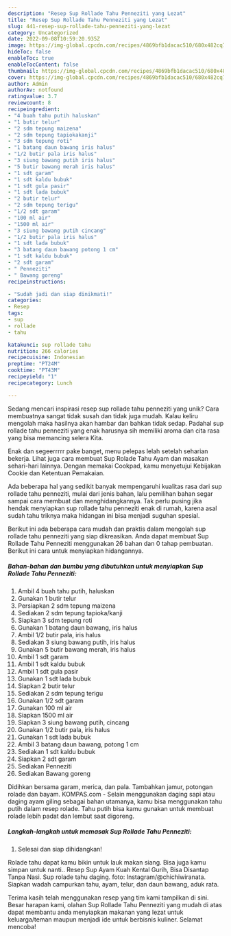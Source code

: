 ```yaml
---
description: "Resep Sup Rollade Tahu Penneziti yang Lezat"
title: "Resep Sup Rollade Tahu Penneziti yang Lezat"
slug: 441-resep-sup-rollade-tahu-penneziti-yang-lezat
category: Uncategorized
date: 2022-09-08T10:59:20.935Z
image: https://img-global.cpcdn.com/recipes/4869bfb1dacac510/680x482cq70/sup-rollade-tahu-penneziti-foto-resep-utama.jpg
hideToc: false
enableToc: true
enableTocContent: false
thumbnail: https://img-global.cpcdn.com/recipes/4869bfb1dacac510/680x482cq70/sup-rollade-tahu-penneziti-foto-resep-utama.jpg
cover: https://img-global.cpcdn.com/recipes/4869bfb1dacac510/680x482cq70/sup-rollade-tahu-penneziti-foto-resep-utama.jpg
author: Admin
authorAv: notfound
ratingvalue: 3.7
reviewcount: 8
recipeingredient:
- "4 buah tahu putih haluskan"
- "1 butir telur"
- "2 sdm tepung maizena"
- "2 sdm tepung tapiokakanji"
- "3 sdm tepung roti"
- "1 batang daun bawang iris halus"
- "1/2 butir pala iris halus"
- "3 siung bawang putih iris halus"
- "5 butir bawang merah iris halus"
- "1 sdt garam"
- "1 sdt kaldu bubuk"
- "1 sdt gula pasir"
- "1 sdt lada bubuk"
- "2 butir telur"
- "2 sdm tepung terigu"
- "1/2 sdt garam"
- "100 ml air"
- "1500 ml air"
- "3 siung bawang putih cincang"
- "1/2 butir pala iris halus"
- "1 sdt lada bubuk"
- "3 batang daun bawang potong 1 cm"
- "1 sdt kaldu bubuk"
- "2 sdt garam"
- " Penneziti"
- " Bawang goreng"
recipeinstructions:

- "Sudah jadi dan siap dinikmati!"
categories:
- Resep
tags:
- sup
- rollade
- tahu

katakunci: sup rollade tahu 
nutrition: 266 calories
recipecuisine: Indonesian
preptime: "PT24M"
cooktime: "PT43M"
recipeyield: "1"
recipecategory: Lunch

---
```





Sedang mencari inspirasi resep sup rollade tahu penneziti yang unik? Cara membuatnya sangat tidak susah dan tidak juga mudah. Kalau keliru mengolah maka hasilnya akan hambar dan bahkan tidak sedap. Padahal sup rollade tahu penneziti yang enak harusnya sih memiliki aroma dan cita rasa yang bisa memancing selera Kita.





Enak dan segeerrrrr pake banget, menu pelepas lelah setelah seharian bekerja. Lihat juga cara membuat Sup Rolade Tahu Ayam dan masakan sehari-hari lainnya. Dengan memakai Cookpad, kamu menyetujui Kebijakan Cookie dan Ketentuan Pemakaian.

Ada beberapa hal yang sedikit banyak mempengaruhi kualitas rasa dari sup rollade tahu penneziti, mulai dari jenis bahan, lalu pemilihan bahan segar sampai cara membuat dan menghidangkannya. Tak perlu pusing jika hendak menyiapkan sup rollade tahu penneziti enak di rumah, karena asal sudah tahu triknya maka hidangan ini bisa menjadi suguhan spesial.






Berikut ini ada beberapa cara mudah dan praktis dalam mengolah sup rollade tahu penneziti yang siap dikreasikan. Anda dapat membuat Sup Rollade Tahu Penneziti menggunakan 26 bahan dan 0 tahap pembuatan. Berikut ini cara untuk menyiapkan hidangannya.

<!--inarticleads1-->

##### Bahan-bahan dan bumbu yang dibutuhkan untuk menyiapkan Sup Rollade Tahu Penneziti:

1. Ambil 4 buah tahu putih, haluskan
1. Gunakan 1 butir telur
1. Persiapkan 2 sdm tepung maizena
1. Sediakan 2 sdm tepung tapioka/kanji
1. Siapkan 3 sdm tepung roti
1. Gunakan 1 batang daun bawang, iris halus
1. Ambil 1/2 butir pala, iris halus
1. Sediakan 3 siung bawang putih, iris halus
1. Gunakan 5 butir bawang merah, iris halus
1. Ambil 1 sdt garam
1. Ambil 1 sdt kaldu bubuk
1. Ambil 1 sdt gula pasir
1. Gunakan 1 sdt lada bubuk
1. Siapkan 2 butir telur
1. Sediakan 2 sdm tepung terigu
1. Gunakan 1/2 sdt garam
1. Gunakan 100 ml air
1. Siapkan 1500 ml air
1. Siapkan 3 siung bawang putih, cincang
1. Gunakan 1/2 butir pala, iris halus
1. Gunakan 1 sdt lada bubuk
1. Ambil 3 batang daun bawang, potong 1 cm
1. Sediakan 1 sdt kaldu bubuk
1. Siapkan 2 sdt garam
1. Sediakan  Penneziti
1. Sediakan  Bawang goreng


Didihkan bersama garam, merica, dan pala. Tambahkan jamur, potongan rolade dan bayam. KOMPAS.com - Selain menggunakan daging sapi atau daging ayam giling sebagai bahan utamanya, kamu bisa menggunakan tahu putih dalam resep rolade. Tahu putih bisa kamu gunakan untuk membuat rolade lebih padat dan lembut saat digoreng. 

<!--inarticleads2-->

##### Langkah-langkah untuk memasak Sup Rollade Tahu Penneziti:


1. Selesai dan siap dihidangkan!

Rolade tahu dapat kamu bikin untuk lauk makan siang. Bisa juga kamu simpan untuk nanti.. Resep Sup Ayam Kuah Kental Gurih, Bisa Disantap Tanpa Nasi. Sup rolade tahu daging. foto: Instagram/@chichiwiranata. Siapkan wadah campurkan tahu, ayam, telur, dan daun bawang, aduk rata. 

Terima kasih telah menggunakan resep yang tim kami tampilkan di sini. Besar harapan kami, olahan Sup Rollade Tahu Penneziti yang mudah di atas dapat membantu anda menyiapkan makanan yang lezat untuk keluarga/teman maupun menjadi ide untuk berbisnis kuliner. Selamat mencoba!
